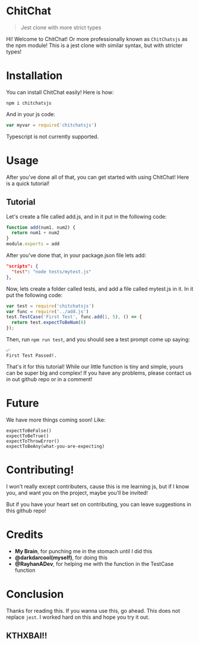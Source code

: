 # ChitChat

> Jest clone with more strict types

Hi! Welcome to ChitChat! Or more professionally known as `ChitChatsjs` as the npm module! This is a jest clone with similar syntax, but with stricter types! 

# Installation

You can install ChitChat easily! Here is how:

``` bach
npm i chitchatsjs
```

And in your js code:

``` javascript
var myvar = require('chitchatsjs')
```

Typescript is not currently supported.

# Usage

After you've done all of that, you can get started with using ChitChat! Here is a quick tutorial!

## Tutorial


Let's create a file called add.js, and in it put in the following code:

``` javascript
function add(num1, num2) {
  return num1 + num2
}
module.exports = add
```

After you've done that, in your package.json file lets add:

``` json
"scripts": {
  "test": "node tests/mytest.js"
},
```

Now, lets create a folder called tests, and add a file called mytest.js in it. In it put the following code:

``` javascript
var test = require('chitchatsjs')
var func = require('../add.js')
test.TestCase('First Test', func.add(1, 5), () => {
  return test.expectToBeNum(6)
});
```

Then, run `npm run test`, and you should see a test prompt come up saying:

```
✅
First Test Passed!.
```

That's it for this tutorial! While our little function is tiny and simple, yours can be super big and complex! If you have any problems, please contact us in out github repo or in a comment!

# Future

We have more things coming soon! Like:
```
expectToBeFalse()
expectToBeTrue()
expectToThrowError()
expectToBeAny(what-you-are-expecting)
```

# Contributing!

I won't really except contributers, cause this is me learning js, but if I know you, and want you on the project, maybe you'll be invited! 

But if you have your heart set on contributing, you can leave suggestions in this github repo!

# Credits

* **My Brain**, for punching me in the stomach until I did this
* **@darkdarcool(myself)**, for doing this
* **@RayhanADev**, for helping me with the function in the TestCase function 

# Conclusion

Thanks for reading this. If you wanna use this, go ahead. This does not replace `jest`. I worked hard on this and hope you try it out. 

## KTHXBAI!!
